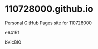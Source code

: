 # 110728000.github.io
Personal GitHub Pages site for 110728000




































































e641Rf

bVlcBlQ
